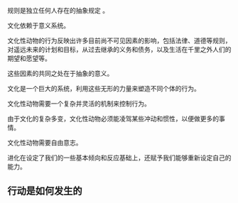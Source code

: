 规则是独立任何人存在的抽象规定 。

文化依赖于意义系统。

文化性动物的行为反映出许多目前尚不可见因素的影响，包括法律、道德等规则，对遥远未来的计划和目标，从过去继承的义务和债务，以及生活在千里之外人们的期望和愿望等。

这些因素的共同之处在于抽象的意义。

文化是一个巨大的系统，利用这些无形的力量来塑造不同个体的行为。

文化性动物需要一个复杂并灵活的机制来控制行为。

由于文化的复杂多变，文化性动物必须能凌驾某些冲动和惯性，以便做更多的事情。

文化性动物需要自由意志。

进化在设定了我们的一些基本倾向和反应基础上，还赋予我们能够重新设定自己的能力。

## 行动是如何发生的

